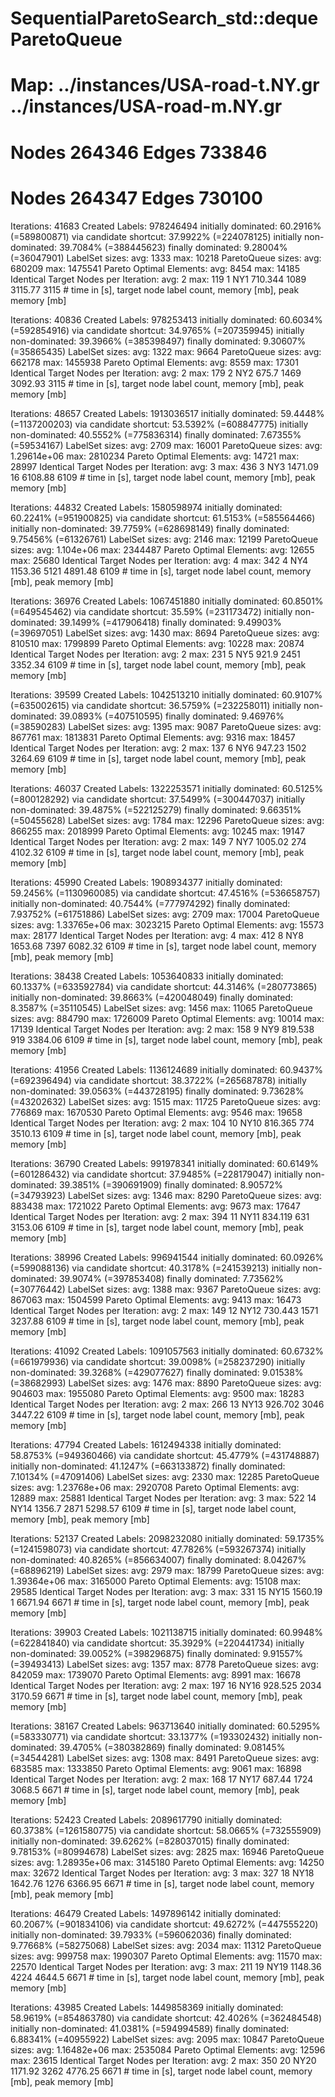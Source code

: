 # SequentialParetoSearch_std::dequeParetoQueue
# Map: ../instances/USA-road-t.NY.gr ../instances/USA-road-m.NY.gr
# Nodes 264346 Edges 733846
# Nodes 264347 Edges 730100

Iterations: 41683
Created Labels: 978246494
  initially dominated: 60.2916% (=589800871)
    via candidate shortcut: 37.9922% (=224078125)
  initially non-dominated: 39.7084% (=388445623)
    finally dominated: 9.28004% (=36047901)
LabelSet sizes: 
  avg: 1333
  max: 10218
ParetoQueue sizes: 
  avg: 680209
  max: 1475541
Pareto Optimal Elements: 
  avg: 8454
  max: 14185
Identical Target Nodes per Iteration: 
  avg: 2
  max: 119
1 NY1 710.344 1089 3115.77 3115  # time in [s], target node label count, memory [mb], peak memory [mb] 

Iterations: 40836
Created Labels: 978253413
  initially dominated: 60.6034% (=592854916)
    via candidate shortcut: 34.9765% (=207359945)
  initially non-dominated: 39.3966% (=385398497)
    finally dominated: 9.30607% (=35865435)
LabelSet sizes: 
  avg: 1322
  max: 9664
ParetoQueue sizes: 
  avg: 662178
  max: 1455938
Pareto Optimal Elements: 
  avg: 8559
  max: 17301
Identical Target Nodes per Iteration: 
  avg: 2
  max: 179
2 NY2 675.7 1469 3092.93 3115  # time in [s], target node label count, memory [mb], peak memory [mb] 

Iterations: 48657
Created Labels: 1913036517
  initially dominated: 59.4448% (=1137200203)
    via candidate shortcut: 53.5392% (=608847775)
  initially non-dominated: 40.5552% (=775836314)
    finally dominated: 7.67355% (=59534167)
LabelSet sizes: 
  avg: 2709
  max: 16001
ParetoQueue sizes: 
  avg: 1.29614e+06
  max: 2810234
Pareto Optimal Elements: 
  avg: 14721
  max: 28997
Identical Target Nodes per Iteration: 
  avg: 3
  max: 436
3 NY3 1471.09 16 6108.88 6109  # time in [s], target node label count, memory [mb], peak memory [mb] 

Iterations: 44832
Created Labels: 1580598974
  initially dominated: 60.2241% (=951900825)
    via candidate shortcut: 61.5153% (=585564466)
  initially non-dominated: 39.7759% (=628698149)
    finally dominated: 9.75456% (=61326761)
LabelSet sizes: 
  avg: 2146
  max: 12199
ParetoQueue sizes: 
  avg: 1.104e+06
  max: 2344487
Pareto Optimal Elements: 
  avg: 12655
  max: 25680
Identical Target Nodes per Iteration: 
  avg: 4
  max: 342
4 NY4 1153.36 5121 4891.48 6109  # time in [s], target node label count, memory [mb], peak memory [mb] 

Iterations: 36976
Created Labels: 1067451880
  initially dominated: 60.8501% (=649545462)
    via candidate shortcut: 35.59% (=231173472)
  initially non-dominated: 39.1499% (=417906418)
    finally dominated: 9.49903% (=39697051)
LabelSet sizes: 
  avg: 1430
  max: 8694
ParetoQueue sizes: 
  avg: 810510
  max: 1799899
Pareto Optimal Elements: 
  avg: 10228
  max: 20874
Identical Target Nodes per Iteration: 
  avg: 2
  max: 231
5 NY5 921.9 2451 3352.34 6109  # time in [s], target node label count, memory [mb], peak memory [mb] 

Iterations: 39599
Created Labels: 1042513210
  initially dominated: 60.9107% (=635002615)
    via candidate shortcut: 36.5759% (=232258011)
  initially non-dominated: 39.0893% (=407510595)
    finally dominated: 9.46976% (=38590283)
LabelSet sizes: 
  avg: 1395
  max: 9087
ParetoQueue sizes: 
  avg: 867761
  max: 1813831
Pareto Optimal Elements: 
  avg: 9316
  max: 18457
Identical Target Nodes per Iteration: 
  avg: 2
  max: 137
6 NY6 947.23 1502 3264.69 6109  # time in [s], target node label count, memory [mb], peak memory [mb] 

Iterations: 46037
Created Labels: 1322253571
  initially dominated: 60.5125% (=800128292)
    via candidate shortcut: 37.5499% (=300447037)
  initially non-dominated: 39.4875% (=522125279)
    finally dominated: 9.66351% (=50455628)
LabelSet sizes: 
  avg: 1784
  max: 12296
ParetoQueue sizes: 
  avg: 866255
  max: 2018999
Pareto Optimal Elements: 
  avg: 10245
  max: 19147
Identical Target Nodes per Iteration: 
  avg: 2
  max: 149
7 NY7 1005.02 274 4102.32 6109  # time in [s], target node label count, memory [mb], peak memory [mb] 

Iterations: 45990
Created Labels: 1908934377
  initially dominated: 59.2456% (=1130960085)
    via candidate shortcut: 47.4516% (=536658757)
  initially non-dominated: 40.7544% (=777974292)
    finally dominated: 7.93752% (=61751886)
LabelSet sizes: 
  avg: 2709
  max: 17004
ParetoQueue sizes: 
  avg: 1.33765e+06
  max: 3023215
Pareto Optimal Elements: 
  avg: 15573
  max: 28177
Identical Target Nodes per Iteration: 
  avg: 4
  max: 412
8 NY8 1653.68 7397 6082.32 6109  # time in [s], target node label count, memory [mb], peak memory [mb] 

Iterations: 38438
Created Labels: 1053640833
  initially dominated: 60.1337% (=633592784)
    via candidate shortcut: 44.3146% (=280773865)
  initially non-dominated: 39.8663% (=420048049)
    finally dominated: 8.3587% (=35110545)
LabelSet sizes: 
  avg: 1456
  max: 11065
ParetoQueue sizes: 
  avg: 884790
  max: 1726009
Pareto Optimal Elements: 
  avg: 10014
  max: 17139
Identical Target Nodes per Iteration: 
  avg: 2
  max: 158
9 NY9 819.538 919 3384.06 6109  # time in [s], target node label count, memory [mb], peak memory [mb] 

Iterations: 41956
Created Labels: 1136124689
  initially dominated: 60.9437% (=692396494)
    via candidate shortcut: 38.3722% (=265687878)
  initially non-dominated: 39.0563% (=443728195)
    finally dominated: 9.73628% (=43202632)
LabelSet sizes: 
  avg: 1515
  max: 11725
ParetoQueue sizes: 
  avg: 776869
  max: 1670530
Pareto Optimal Elements: 
  avg: 9546
  max: 19658
Identical Target Nodes per Iteration: 
  avg: 2
  max: 104
10 NY10 816.365 774 3510.13 6109  # time in [s], target node label count, memory [mb], peak memory [mb] 

Iterations: 36790
Created Labels: 991978341
  initially dominated: 60.6149% (=601286432)
    via candidate shortcut: 37.9485% (=228179047)
  initially non-dominated: 39.3851% (=390691909)
    finally dominated: 8.90572% (=34793923)
LabelSet sizes: 
  avg: 1346
  max: 8290
ParetoQueue sizes: 
  avg: 883438
  max: 1721022
Pareto Optimal Elements: 
  avg: 9673
  max: 17647
Identical Target Nodes per Iteration: 
  avg: 2
  max: 394
11 NY11 834.119 631 3153.06 6109  # time in [s], target node label count, memory [mb], peak memory [mb] 

Iterations: 38996
Created Labels: 996941544
  initially dominated: 60.0926% (=599088136)
    via candidate shortcut: 40.3178% (=241539213)
  initially non-dominated: 39.9074% (=397853408)
    finally dominated: 7.73562% (=30776442)
LabelSet sizes: 
  avg: 1388
  max: 9367
ParetoQueue sizes: 
  avg: 867063
  max: 1504599
Pareto Optimal Elements: 
  avg: 9413
  max: 16473
Identical Target Nodes per Iteration: 
  avg: 2
  max: 149
12 NY12 730.443 1571 3237.88 6109  # time in [s], target node label count, memory [mb], peak memory [mb] 

Iterations: 41092
Created Labels: 1091057563
  initially dominated: 60.6732% (=661979936)
    via candidate shortcut: 39.0098% (=258237290)
  initially non-dominated: 39.3268% (=429077627)
    finally dominated: 9.01538% (=38682993)
LabelSet sizes: 
  avg: 1476
  max: 8890
ParetoQueue sizes: 
  avg: 904603
  max: 1955080
Pareto Optimal Elements: 
  avg: 9500
  max: 18283
Identical Target Nodes per Iteration: 
  avg: 2
  max: 266
13 NY13 926.702 3046 3447.22 6109  # time in [s], target node label count, memory [mb], peak memory [mb] 

Iterations: 47794
Created Labels: 1612494338
  initially dominated: 58.8753% (=949360466)
    via candidate shortcut: 45.4779% (=431748887)
  initially non-dominated: 41.1247% (=663133872)
    finally dominated: 7.10134% (=47091406)
LabelSet sizes: 
  avg: 2330
  max: 12285
ParetoQueue sizes: 
  avg: 1.23768e+06
  max: 2920708
Pareto Optimal Elements: 
  avg: 12889
  max: 25881
Identical Target Nodes per Iteration: 
  avg: 3
  max: 522
14 NY14 1356.7 2871 5298.57 6109  # time in [s], target node label count, memory [mb], peak memory [mb] 

Iterations: 52137
Created Labels: 2098232080
  initially dominated: 59.1735% (=1241598073)
    via candidate shortcut: 47.7826% (=593267374)
  initially non-dominated: 40.8265% (=856634007)
    finally dominated: 8.04267% (=68896219)
LabelSet sizes: 
  avg: 2979
  max: 18799
ParetoQueue sizes: 
  avg: 1.39364e+06
  max: 3165000
Pareto Optimal Elements: 
  avg: 15108
  max: 29585
Identical Target Nodes per Iteration: 
  avg: 3
  max: 331
15 NY15 1560.19 1 6671.94 6671  # time in [s], target node label count, memory [mb], peak memory [mb] 

Iterations: 39903
Created Labels: 1021138715
  initially dominated: 60.9948% (=622841840)
    via candidate shortcut: 35.3929% (=220441734)
  initially non-dominated: 39.0052% (=398296875)
    finally dominated: 9.91557% (=39493413)
LabelSet sizes: 
  avg: 1357
  max: 8778
ParetoQueue sizes: 
  avg: 842059
  max: 1739070
Pareto Optimal Elements: 
  avg: 8991
  max: 16678
Identical Target Nodes per Iteration: 
  avg: 2
  max: 197
16 NY16 928.525 2034 3170.59 6671  # time in [s], target node label count, memory [mb], peak memory [mb] 

Iterations: 38167
Created Labels: 963713640
  initially dominated: 60.5295% (=583330771)
    via candidate shortcut: 33.1377% (=193302432)
  initially non-dominated: 39.4705% (=380382869)
    finally dominated: 9.08145% (=34544281)
LabelSet sizes: 
  avg: 1308
  max: 8491
ParetoQueue sizes: 
  avg: 683585
  max: 1333850
Pareto Optimal Elements: 
  avg: 9061
  max: 16898
Identical Target Nodes per Iteration: 
  avg: 2
  max: 168
17 NY17 687.44 1724 3068.5 6671  # time in [s], target node label count, memory [mb], peak memory [mb] 

Iterations: 52423
Created Labels: 2089617790
  initially dominated: 60.3738% (=1261580775)
    via candidate shortcut: 58.0665% (=732555909)
  initially non-dominated: 39.6262% (=828037015)
    finally dominated: 9.78153% (=80994678)
LabelSet sizes: 
  avg: 2825
  max: 16946
ParetoQueue sizes: 
  avg: 1.28935e+06
  max: 3145180
Pareto Optimal Elements: 
  avg: 14250
  max: 32672
Identical Target Nodes per Iteration: 
  avg: 3
  max: 327
18 NY18 1642.76 1276 6366.95 6671  # time in [s], target node label count, memory [mb], peak memory [mb] 

Iterations: 46479
Created Labels: 1497896142
  initially dominated: 60.2067% (=901834106)
    via candidate shortcut: 49.6272% (=447555220)
  initially non-dominated: 39.7933% (=596062036)
    finally dominated: 9.77668% (=58275068)
LabelSet sizes: 
  avg: 2034
  max: 11312
ParetoQueue sizes: 
  avg: 999758
  max: 1990307
Pareto Optimal Elements: 
  avg: 11570
  max: 22570
Identical Target Nodes per Iteration: 
  avg: 3
  max: 211
19 NY19 1148.36 4224 4644.5 6671  # time in [s], target node label count, memory [mb], peak memory [mb] 

Iterations: 43985
Created Labels: 1449858369
  initially dominated: 58.9619% (=854863780)
    via candidate shortcut: 42.4026% (=362484548)
  initially non-dominated: 41.0381% (=594994589)
    finally dominated: 6.88341% (=40955922)
LabelSet sizes: 
  avg: 2095
  max: 10847
ParetoQueue sizes: 
  avg: 1.16482e+06
  max: 2535084
Pareto Optimal Elements: 
  avg: 12596
  max: 23615
Identical Target Nodes per Iteration: 
  avg: 2
  max: 350
20 NY20 1171.92 3262 4776.25 6671  # time in [s], target node label count, memory [mb], peak memory [mb] 
